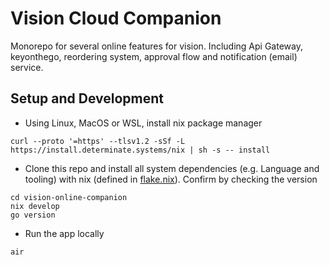# Vision Cloud Companion

Monorepo for several online features for vision. Including Api Gateway, keyonthego, reordering system, approval flow and notification (email) service.

## Setup and Development

- Using Linux, MacOS or WSL, install nix package manager

```
curl --proto '=https' --tlsv1.2 -sSf -L https://install.determinate.systems/nix | sh -s -- install
```

- Clone this repo and install all system dependencies (e.g. Language and tooling) with nix (defined in [flake.nix](./flake.nix)). Confirm by checking the version

```
cd vision-online-companion
nix develop
go version
```

- Run the app locally

```
air
```